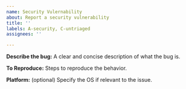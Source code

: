 ```yaml
---
name: Security Vulernability
about: Report a security vulnerability
title: ''
labels: A-security, C-untriaged
assignees: ''

---
```


**Describe the bug:**
A clear and concise description of what the bug is.

**To Reproduce:**
Steps to reproduce the behavior.

**Platform:** (optional)
Specify the OS if relevant to the issue.
